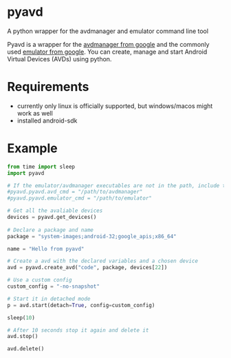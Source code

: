 # pyavd
A python wrapper for the avdmanager and emulator command line tool

Pyavd is a wrapper for the [avdmanager from google](https://developer.android.com/studio/command-line/avdmanager) and the commonly used [emulator from google](https://developer.android.com/studio/run/emulator-commandline). You can create, manage and start Android Virtual Devices (AVDs) using python.

# Requirements
- currently only linux is officially supported, but windows/macos might work as well
- installed android-sdk 

# Example 

```python
from time import sleep
import pyavd

# If the emulator/avdmanager executables are not in the path, include the following
#pyavd.pyavd.avd_cmd = "/path/to/avdmanager"
#pyavd.pyavd.emulator_cmd = "/path/to/emulator"

# Get all the avaliable devices
devices = pyavd.get_devices()
    
# Declare a package and name
package = "system-images;android-32;google_apis;x86_64"

name = "Hello from pyavd"

# Create a avd with the declared variables and a chosen device
avd = pyavd.create_avd("code", package, devices[22])

# Use a custom config
custom_config = "-no-snapshot"

# Start it in detached mode
p = avd.start(detach=True, config=custom_config)

sleep(10)

# After 10 seconds stop it again and delete it
avd.stop()

avd.delete()
```